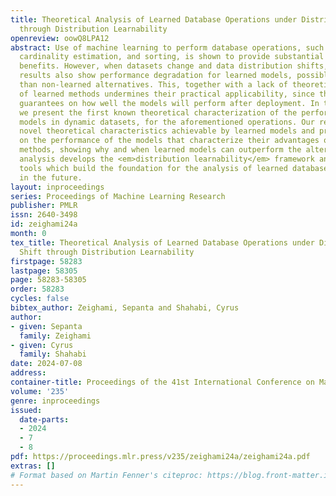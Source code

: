 ```yaml
---
title: Theoretical Analysis of Learned Database Operations under Distribution Shift
  through Distribution Learnability
openreview: oowQ8LPA12
abstract: Use of machine learning to perform database operations, such as indexing,
  cardinality estimation, and sorting, is shown to provide substantial performance
  benefits. However, when datasets change and data distribution shifts, empirical
  results also show performance degradation for learned models, possibly to worse
  than non-learned alternatives. This, together with a lack of theoretical understanding
  of learned methods undermines their practical applicability, since there are no
  guarantees on how well the models will perform after deployment. In this paper,
  we present the first known theoretical characterization of the performance of learned
  models in dynamic datasets, for the aforementioned operations. Our results show
  novel theoretical characteristics achievable by learned models and provide bounds
  on the performance of the models that characterize their advantages over non-learned
  methods, showing why and when learned models can outperform the alternatives. Our
  analysis develops the <em>distribution learnability</em> framework and novel theoretical
  tools which build the foundation for the analysis of learned database operations
  in the future.
layout: inproceedings
series: Proceedings of Machine Learning Research
publisher: PMLR
issn: 2640-3498
id: zeighami24a
month: 0
tex_title: Theoretical Analysis of Learned Database Operations under Distribution
  Shift through Distribution Learnability
firstpage: 58283
lastpage: 58305
page: 58283-58305
order: 58283
cycles: false
bibtex_author: Zeighami, Sepanta and Shahabi, Cyrus
author:
- given: Sepanta
  family: Zeighami
- given: Cyrus
  family: Shahabi
date: 2024-07-08
address:
container-title: Proceedings of the 41st International Conference on Machine Learning
volume: '235'
genre: inproceedings
issued:
  date-parts:
  - 2024
  - 7
  - 8
pdf: https://proceedings.mlr.press/v235/zeighami24a/zeighami24a.pdf
extras: []
# Format based on Martin Fenner's citeproc: https://blog.front-matter.io/posts/citeproc-yaml-for-bibliographies/
---
```

